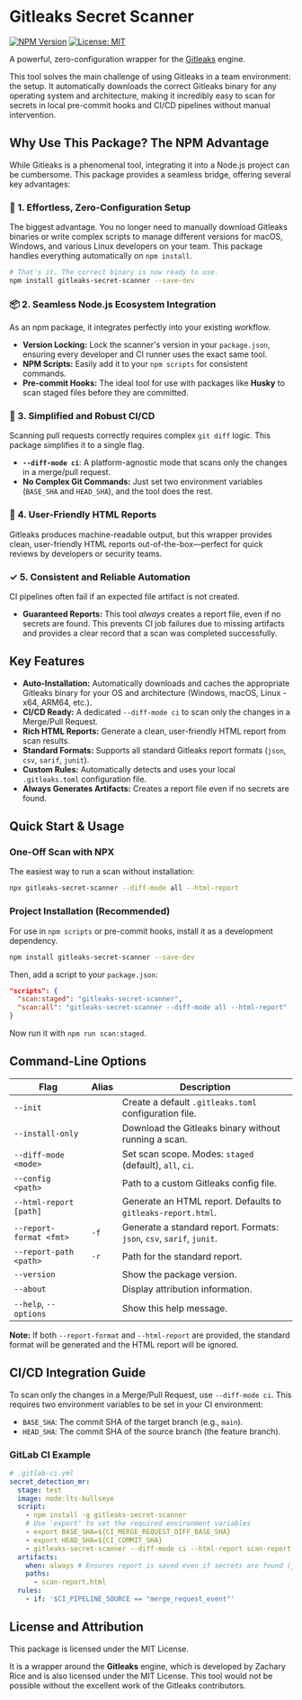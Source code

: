 # Gitleaks Secret Scanner

[![NPM Version](https://img.shields.io/npm/v/gitleaks-secret-scanner.svg)](https://www.npmjs.com/package/gitleaks-secret-scanner)
[![License: MIT](https://img.shields.io/badge/License-MIT-yellow.svg)](https://opensource.org/licenses/MIT)

A powerful, zero-configuration wrapper for the [Gitleaks](https://github.com/gitleaks/gitleaks) engine.

This tool solves the main challenge of using Gitleaks in a team environment: the setup. It automatically downloads the correct Gitleaks binary for any operating system and architecture, making it incredibly easy to scan for secrets in local pre-commit hooks and CI/CD pipelines without manual intervention.

## Why Use This Package? The NPM Advantage

While Gitleaks is a phenomenal tool, integrating it into a Node.js project can be cumbersome. This package provides a seamless bridge, offering several key advantages:

### 🚀 1. Effortless, Zero-Configuration Setup
The biggest advantage. You no longer need to manually download Gitleaks binaries or write complex scripts to manage different versions for macOS, Windows, and various Linux developers on your team. This package handles everything automatically on `npm install`.

```bash
# That's it. The correct binary is now ready to use.
npm install gitleaks-secret-scanner --save-dev
```

### 📦 2. Seamless Node.js Ecosystem Integration
As an npm package, it integrates perfectly into your existing workflow.
-   **Version Locking:** Lock the scanner's version in your `package.json`, ensuring every developer and CI runner uses the exact same tool.
-   **NPM Scripts:** Easily add it to your `npm scripts` for consistent commands.
-   **Pre-commit Hooks:** The ideal tool for use with packages like **Husky** to scan staged files before they are committed.

### 🤖 3. Simplified and Robust CI/CD
Scanning pull requests correctly requires complex `git diff` logic. This package simplifies it to a single flag.
-   **`--diff-mode ci`**: A platform-agnostic mode that scans only the changes in a merge/pull request.
-   **No Complex Git Commands:** Just set two environment variables (`BASE_SHA` and `HEAD_SHA`), and the tool does the rest.

### 📄 4. User-Friendly HTML Reports
Gitleaks produces machine-readable output, but this wrapper provides clean, user-friendly HTML reports out-of-the-box—perfect for quick reviews by developers or security teams.

### ✓ 5. Consistent and Reliable Automation
CI pipelines often fail if an expected file artifact is not created.
-   **Guaranteed Reports:** This tool *always* creates a report file, even if no secrets are found. This prevents CI job failures due to missing artifacts and provides a clear record that a scan was completed successfully.

## Key Features

-   **Auto-Installation:** Automatically downloads and caches the appropriate Gitleaks binary for your OS and architecture (Windows, macOS, Linux - x64, ARM64, etc.).
-   **CI/CD Ready:** A dedicated `--diff-mode ci` to scan only the changes in a Merge/Pull Request.
-   **Rich HTML Reports:** Generate a clean, user-friendly HTML report from scan results.
-   **Standard Formats:** Supports all standard Gitleaks report formats (`json`, `csv`, `sarif`, `junit`).
-   **Custom Rules:** Automatically detects and uses your local `.gitleaks.toml` configuration file.
-   **Always Generates Artifacts:** Creates a report file even if no secrets are found.

## Quick Start & Usage

### One-Off Scan with NPX

The easiest way to run a scan without installation:

```bash
npx gitleaks-secret-scanner --diff-mode all --html-report
```

### Project Installation (Recommended)

For use in `npm scripts` or pre-commit hooks, install it as a development dependency.

```bash
npm install gitleaks-secret-scanner --save-dev
```

Then, add a script to your `package.json`:
```json
"scripts": {
  "scan:staged": "gitleaks-secret-scanner",
  "scan:all": "gitleaks-secret-scanner --diff-mode all --html-report"
}
```
Now run it with `npm run scan:staged`.

## Command-Line Options

| Flag                    | Alias | Description                                                                  |
| ----------------------- | ----- | ---------------------------------------------------------------------------- |
| `--init`                |       | Create a default `.gitleaks.toml` configuration file.                        |
| `--install-only`        |       | Download the Gitleaks binary without running a scan.                         |
| `--diff-mode <mode>`    |       | Set scan scope. Modes: `staged` (default), `all`, `ci`.                      |
| `--config <path>`       |       | Path to a custom Gitleaks config file.                                       |
| `--html-report [path]`  |       | Generate an HTML report. Defaults to `gitleaks-report.html`.                 |
| `--report-format <fmt>` | `-f`  | Generate a standard report. Formats: `json`, `csv`, `sarif`, `junit`.        |
| `--report-path <path>`  | `-r`  | Path for the standard report.                                                |
| `--version`             |       | Show the package version.                                                    |
| `--about`               |       | Display attribution information.                                             |
| `--help`, `--options`   |       | Show this help message.                                                      |

**Note:** If both `--report-format` and `--html-report` are provided, the standard format will be generated and the HTML report will be ignored.

## CI/CD Integration Guide

To scan only the changes in a Merge/Pull Request, use `--diff-mode ci`. This requires two environment variables to be set in your CI environment:

-   `BASE_SHA`: The commit SHA of the target branch (e.g., `main`).
-   `HEAD_SHA`: The commit SHA of the source branch (the feature branch).

### GitLab CI Example

```yaml
# .gitlab-ci.yml
secret_detection_mr:
  stage: test
  image: node:lts-bullseye
  script:
    - npm install -g gitleaks-secret-scanner
    # Use 'export' to set the required environment variables
    - export BASE_SHA=${CI_MERGE_REQUEST_DIFF_BASE_SHA}
    - export HEAD_SHA=${CI_COMMIT_SHA}
    - gitleaks-secret-scanner --diff-mode ci --html-report scan-report.html
  artifacts:
    when: always # Ensures report is saved even if secrets are found (job fails)
    paths:
      - scan-report.html
  rules:
    - if: '$CI_PIPELINE_SOURCE == "merge_request_event"'
```

## License and Attribution

This package is licensed under the MIT License.

It is a wrapper around the **Gitleaks** engine, which is developed by Zachary Rice and is also licensed under the MIT License. This tool would not be possible without the excellent work of the Gitleaks contributors.
